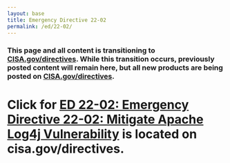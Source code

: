 ```yaml
---
layout: base
title: Emergency Directive 22-02
permalink: /ed/22-02/
---
```


### This page and all content is transitioning to [CISA.gov/directives](https://www.cisa.gov/directives). While this transition occurs, previously posted content will remain here, but all new products are being posted on [CISA.gov/directives](https://www.cisa.gov/directives).

# Click for [ED 22-02: Emergency Directive 22-02: Mitigate Apache Log4j Vulnerability](https://www.cisa.gov/emergency-directive-22-02) is located on cisa.gov/directives. 

